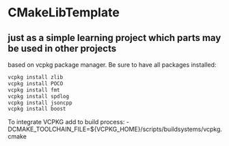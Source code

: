 # CMakeLibTemplate
## just as a simple learning project which parts may be used in other projects

based on vcpkg package manager. Be sure to have all packages installed:
```bash
vcpkg install zlib
vcpkg install POCO 
vcpkg install fmt
vcpkg install spdlog
vcpkg install jsoncpp
vcpkg install boost
```

To integrate VCPKG add to build process:
-DCMAKE_TOOLCHAIN_FILE=${VCPKG_HOME}/scripts/buildsystems/vcpkg.cmake

